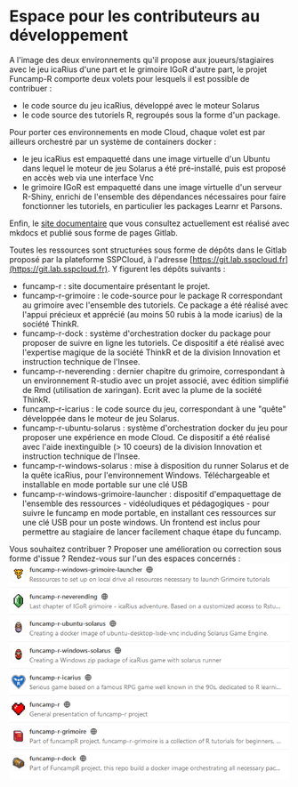 # Espace pour les contributeurs au développement

A l'image des deux environnements qu'il propose aux joueurs/stagiaires avec le jeu icaRius d'une part et le grimoire IGoR d'autre part, le projet Funcamp-R comporte deux volets pour lesquels il est possible de contribuer :

- le code source du jeu icaRius, développé avec le moteur Solarus
- le code source des tutoriels R, regroupés sous la forme d'un package.

Pour porter ces environnements en mode Cloud, chaque volet est par ailleurs orchestré par un système de containers docker : 

- le jeu icaRius est empaquetté dans une image virtuelle d'un Ubuntu dans lequel le moteur de jeu Solarus a été pré-installé, puis est proposé en accès web via une interface Vnc
- le grimoire IGoR est empaquetté dans une image virtuelle d'un serveur R-Shiny, enrichi de l'ensemble des dépendances nécessaires pour faire fonctionner les tutoriels, en particulier les packages Learnr et Parsons.

Enfin, le [site documentaire](http://funcamp-r.pages.lab.sspcloud.fr/funcamp-r) que vous consultez actuellement est réalisé avec mkdocs et publié sous forme de pages Gitlab. 

Toutes les ressources sont structurées sous forme de dépôts dans le Gitlab proposé par la plateforme SSPCloud, à l'adresse [https://git.lab.sspcloud.fr](https://git.lab.sspcloud.fr). Y figurent les dépôts suivants :

- funcamp-r : site documentaire présentant le projet. 
- funcamp-r-grimoire : le code-source pour le package R correspondant au grimoire avec l'ensemble des tutoriels. Ce package a été réalisé avec l'appui précieux et apprécié (au moins 50 rubis à la mode icarius) de la société ThinkR.
- funcamp-r-dock : système d'orchestration docker du package pour proposer de suivre en ligne les tutoriels. Ce dispositif a été réalisé avec l'expertise magique de la société ThinkR et de la division Innovation et instruction technique de l'Insee.
- funcamp-r-neverending : dernier chapitre du grimoire, correspondant à un environnement R-studio avec un projet associé, avec édition simplifié de Rmd (utilisation de xaringan). Ecrit avec la plume de la société ThinkR.
- funcamp-r-icarius : le code source du jeu, correspondant à une "quête" développée dans le moteur de jeu Solarus. 
- funcamp-r-ubuntu-solarus : système d'orchestration docker du jeu pour proposer une expérience en mode Cloud. Ce dispositif a été réalisé avec l'aide inextinguible (> 10 coeurs) de la division Innovation et instruction technique de l'Insee.
- funcamp-r-windows-solarus : mise à disposition du runner Solarus et de la quête icaRius, pour l'environnement Windows. Téléchargeable et installable en mode portable sur une clé USB
- funcamp-r-windows-grimoire-launcher : dispositif d'empaquettage de l'ensemble des ressources - vidéoludiques et pédagogiques - pour suivre le funcamp en mode portable,  en installant ces ressources sur une clé USB pour un poste windows. Un frontend est inclus pour permettre au stagiaire de lancer facilement chaque étape du funcamp.

Vous souhaitez contribuer ? Proposer une amélioration ou correction sous forme d'issue ? Rendez-vous sur l'un des espaces concernés : 
![image funcamp](../images/repos.png)


